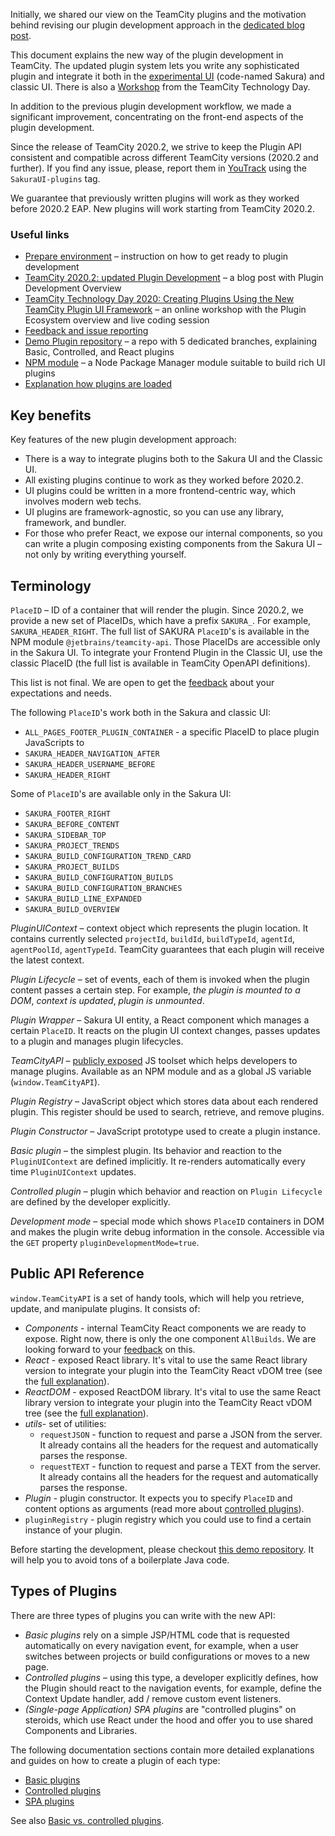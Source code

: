 [//]: # (title: Front-End Extensions)
[//]: # (auxiliary-id: Front-End+Extensions.html)

Initially, we shared our view on the TeamCity plugins and the motivation behind revising our plugin development approach in the [dedicated blog post](https://blog.jetbrains.com/teamcity/2020/09/teamcity-2020-2-updated-plugin-development).
   
This document explains the new way of the plugin development in TeamCity. The updated plugin system lets you write any sophisticated plugin and integrate it both in the [experimental UI](https://www.jetbrains.com/help/teamcity/teamcity-experimental-ui.html) (code-named Sakura) and classic UI. There is also a [Workshop](https://www.youtube.com/watch?v=-oa_8WLYFnE) from the TeamCity Technology Day.   

In addition to the previous plugin development workflow, we made a significant improvement, concentrating on the front-end aspects of the plugin development.

<note>

Since the release of TeamCity 2020.2, we strive to keep the Plugin API consistent and compatible across different TeamCity versions (2020.2 and further). If you find any issue, please, report them in [YouTrack](https://youtrack.jetbrains.com/issues/TW?q=tag:%20SakuraUI-Plugins%20) using the `SakuraUI-plugins` tag.
  
</note>

We guarantee that previously written plugins will work as they worked before 2020.2 EAP. New plugins will work starting from TeamCity 2020.2.

### Useful links
- [Prepare environment](getting-started-with-plugin-development.md) – instruction on how to get ready to plugin development
- [TeamCity 2020.2: updated Plugin Development](https://blog.jetbrains.com/teamcity/2020/09/teamcity-2020-2-updated-plugin-development) – a blog post with Plugin Development Overview
- [TeamCity Technology Day 2020: Creating Plugins Using the New TeamCity Plugin UI Framework](https://www.youtube.com/watch?v=-oa_8WLYFnE) – an online workshop with the Plugin Ecosystem overview and live coding session
- [Feedback and issue reporting](https://youtrack.jetbrains.com/issues/TW?q=tag:%20SakuraUI-Plugins%20)
- [Demo Plugin repository](https://github.com/JetBrains/teamcity-sakura-ui-plugins) – a repo with 5 dedicated branches, explaining Basic, Controlled, and React plugins
- [NPM module](https://github.com/JetBrains/teamcity-api-js) – a Node Package Manager module suitable to build rich UI plugins
- [Explanation how plugins are loaded](spa-ui-plugins.md#How+Plugins+are+loaded?)

## Key benefits

Key features of the new plugin development approach:
* There is a way to integrate plugins both to the Sakura UI and the Classic UI.
* All existing plugins continue to work as they worked before 2020.2.
* UI plugins could be written in a more frontend-centric way, which involves modern web techs.
* UI plugins are framework-agnostic, so you can use any library, framework, and bundler.
* For those who prefer React, we expose our internal components, so you can write a plugin composing existing components from the Sakura UI – not only by writing everything yourself.

## Terminology

`PlaceID` – ID of a container that will render the plugin. Since 2020.2, we provide a new set of PlaceIDs, which have a prefix `SAKURA_`. For example, `SAKURA_HEADER_RIGHT`. The full list of SAKURA `PlaceID`'s is available in the NPM module `@jetbrains/teamcity-api`. Those PlaceIDs are accessible only in the Sakura UI. To integrate your Frontend Plugin in the Classic UI, use the classic PlaceID (the full list is available in TeamCity OpenAPI definitions).

This list is not final. We are open to get the [feedback](https://confluence.jetbrains.com/display/TW/Feedback) about your expectations and needs.

The following `PlaceID`'s work both in the Sakura and classic UI:
* `ALL_PAGES_FOOTER_PLUGIN_CONTAINER` - a specific PlaceID to place plugin JavaScripts to
* `SAKURA_HEADER_NAVIGATION_AFTER`
* `SAKURA_HEADER_USERNAME_BEFORE`
* `SAKURA_HEADER_RIGHT`

Some of `PlaceID`'s are available only in the Sakura UI:
* `SAKURA_FOOTER_RIGHT`
* `SAKURA_BEFORE_CONTENT`
* `SAKURA_SIDEBAR_TOP`
* `SAKURA_PROJECT_TRENDS`
* `SAKURA_BUILD_CONFIGURATION_TREND_CARD`
* `SAKURA_PROJECT_BUILDS`
* `SAKURA_BUILD_CONFIGURATION_BUILDS`
* `SAKURA_BUILD_CONFIGURATION_BRANCHES`
* `SAKURA_BUILD_LINE_EXPANDED`
* `SAKURA_BUILD_OVERVIEW`

_PluginUIContext_ – context object which represents the plugin location. It contains currently selected `projectId`, `buildId`, `buildTypeId`, `agentId`, `agentPoolId`, `agentTypeId`. TeamCity guarantees that each plugin will receive the latest context.

_Plugin Lifecycle_ – set of events, each of them is invoked when the plugin content passes a certain step. For example, _the plugin is mounted to a DOM_, _context is updated_, _plugin is unmounted_.

_Plugin Wrapper_ – Sakura UI entity, a React component which manages a certain `PlaceID`. It reacts on the plugin UI context changes, passes updates to a plugin and manages plugin lifecycles.

_TeamCityAPI_ – [publicly exposed](https://www.npmjs.com/package/@jetbrains/teamcity-api) JS toolset which helps developers to manage plugins. Available as an NPM module and as a global JS variable (`window.TeamCityAPI`).

_Plugin Registry_ – JavaScript object which stores data about each rendered plugin. This register should be used to search, retrieve, and remove plugins.

_Plugin Constructor_ – JavaScript prototype used to create a plugin instance.

_Basic plugin_ – the simplest plugin. Its behavior and reaction to the `PluginUIContext` are defined implicitly. It re-renders automatically every time `PluginUIContext` updates.

_Controlled plugin_ – plugin which behavior and reaction on `Plugin Lifecycle` are defined by the developer explicitly.

_Development mode_ – special mode which shows `PlaceID` containers in DOM and makes the plugin write debug information in the console. Accessible via the `GET` property `pluginDevelopmentMode=true`.

## Public API Reference

`window.TeamCityAPI` is a set of handy tools, which will help you retrieve, update, and manipulate plugins. It consists of:

* _Components_ - internal TeamCity React components we are ready to expose. Right now, there is only the one component `AllBuilds`. We are looking forward to your [feedback](https://confluence.jetbrains.com/display/TW/Feedback) on this.
* _React_ - exposed React library. It's vital to use the same React library version to integrate your plugin into the TeamCity React vDOM tree (see the [full explanation](spa-ui-plugins.md)).
* _ReactDOM_ - exposed ReactDOM library. It's vital to use the same React library version to integrate your plugin into the TeamCity React vDOM tree (see the [full explanation](spa-ui-plugins.md)).
* _utils_- set of utilities:
  * `requestJSON` - function to request and parse a JSON from the server. It already contains all the headers for the request and automatically parses the response.
  * `requestTEXT` - function to request and parse a TEXT from the server. It already contains all the headers for the request and automatically parses the response.
* _Plugin_ - plugin constructor. It expects you to specify `PlaceID` and content options as arguments (read more about [controlled plugins](controlled-ui-plugins.md)).
* `pluginRegistry` - plugin registry which you could use to find a certain instance of your plugin.

Before starting the development, please checkout [this demo repository](https://github.com/JetBrains/teamcity-sakura-ui-plugins). It will help you to avoid tons of a boilerplate Java code.

## Types of Plugins

There are three types of plugins you can write with the new API:
* _Basic plugins_ rely on a simple JSP/HTML code that is requested automatically on every navigation event, for example, when a user switches between projects or build configurations or moves to a new page.
* _Controlled plugins_ – using this type, a developer explicitly defines, how the Plugin should react to the navigation events, for example, define the Context Update handler, add / remove custom event listeners.
* _(Single-page Application) SPA plugins_ are "controlled plugins" on steroids, which use React under the hood and offer you to use shared Components and Libraries.

The following documentation sections contain more detailed explanations and guides on how to create a plugin of each type:

* [Basic plugins](basic-ui-plugins.md)
* [Controlled plugins](controlled-ui-plugins.md)
* [SPA plugins](spa-ui-plugins.md)

See also [Basic vs. controlled plugins](basic-ui-plugins.md#Basic+vs.+controlled+plugins).
